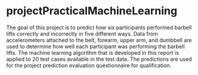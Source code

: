 # projectPracticalMachineLearning
The goal of this project is to predict how six participants performed barbell lifts correctly and incorrectly in five different ways. Data from accelerometers attached to the belt, forearm, upper arm, and dumbbell are used to determine how well each participant was performing the barbell lifts. The machine learning algorithm that is developed in this report is applied to 20 test cases available in the test data. The predictions are used for the project prediction evaluation questionnaire for qualification.
